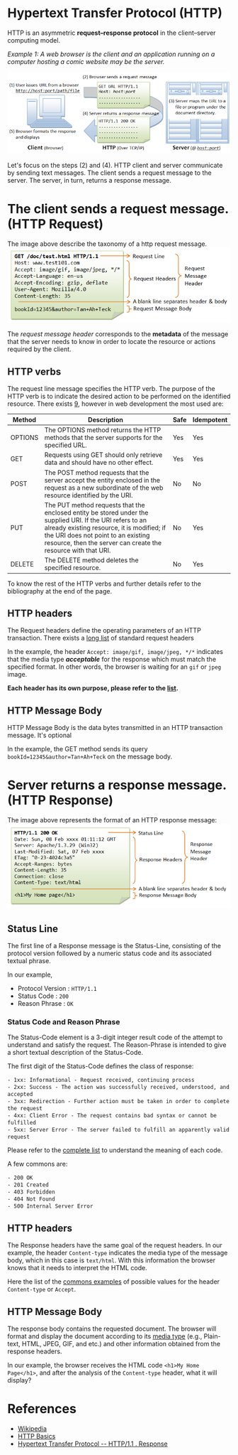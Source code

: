 # Hypertext Transfer Protocol (HTTP)
HTTP is an asymmetric **request–response protocol** in the client–server computing model.

_Example 1: A web browser is the client and an application running on a computer hosting a comic 
website may be the server._ 

![](imgs/http-exchange-overview.png)

Let's focus on the steps (2) and (4). HTTP client and server communicate by sending text messages. 
The client sends a request message to the server.  The server, in turn, returns a response message.

# The client sends a request message. (HTTP Request)
The image above describe the taxonomy of a http request message.
![](imgs/http-request-message.png)

The _request message header_ corresponds to the **metadata** of the message that the 
server needs to know in order to locate the resource or actions required by the client.

## HTTP verbs 
The request line message specifies the HTTP verb. The purpose of the HTTP verb is to 
indicate the desired action to be performed on the identified resource.
There exists [9](https://en.wikipedia.org/wiki/Hypertext_Transfer_Protocol#Request_methods), however in web 
development the most used are:

| Method  |                        Description                                                                                                                                                                                                                               |     Safe    | Idempotent |
| ------- | ---------------------------------------------------------------------------------------------------------------------------------------------------------------------------------------------------------------------------------------------------------------- | ----------- | ---------- |
| OPTIONS | The OPTIONS method returns the HTTP methods that the server supports for the specified URL.                                                                                                                                                                      |     Yes     |     Yes    |
| GET     | Requests using GET should only retrieve data and should have no other effect.                                                                                                                                                                                    |     Yes     |     Yes    |
| POST    | The POST method requests that the server accept the entity enclosed in the request as a new subordinate of the web resource identified by the URI.                                                                                                               |      No     |     No     |
| PUT     | The PUT method requests that the enclosed entity be stored under the supplied URI. If the URI refers to an already existing resource, it is modified; if the URI does not point to an existing resource, then the server can create the resource with that URI.  |      No     |     Yes    |
| DELETE  | The DELETE method deletes the specified resource.                                                                                                                                                                                                                |      No     |     Yes    |

To know the rest of the HTTP verbs and further details refer to the bibliography at the end of the page.

## HTTP headers
The Request headers define the operating parameters of an HTTP transaction.
There exists a [long list](https://en.wikipedia.org/wiki/List_of_HTTP_header_fields#Request_fields) of standard request headers

In the example, the header `Accept: image/gif, image/jpeg, */*` indicates that the media type _**acceptable**_ for the response which must match the specified format. In other words, the browser is waiting for an `gif` or `jpeg` image.

**Each header has its own purpose, please refer to the [list](https://en.wikipedia.org/wiki/List_of_HTTP_header_fields#Request_fields).**

## HTTP Message Body
HTTP Message Body is the data bytes transmitted in an HTTP transaction message. It's optional 

In the example, the GET method sends its query `bookId=12345&author=Tan+Ah+Teck` on the message body.

# Server returns a response message. (HTTP Response)
The image above represents the format of an HTTP response message:
![](imgs/http-response-message.png)

## Status Line
The first line of a Response message is the Status-Line, consisting of the protocol version followed by a numeric status code and its associated textual phrase.

In our example,
* Protocol Version :  `HTTP/1.1`
* Status Code      :  `200`     
* Reason Phrase    :  `OK`

### Status Code and Reason Phrase
The Status-Code element is a 3-digit integer result code of the attempt to understand and satisfy the request. The Reason-Phrase is intended to give a short textual description of the Status-Code.

The first digit of the Status-Code defines the class of response:

    - 1xx: Informational - Request received, continuing process
    - 2xx: Success - The action was successfully received, understood, and accepted
    - 3xx: Redirection - Further action must be taken in order to complete the request
    - 4xx: Client Error - The request contains bad syntax or cannot be fulfilled
    - 5xx: Server Error - The server failed to fulfill an apparently valid request
    
Please refer to the [complete list](https://en.wikipedia.org/wiki/List_of_HTTP_status_codes) to understand the meaning of each code.

A few commons are:

    - 200 OK
    - 201 Created
    - 403 Forbidden
    - 404 Not Found
    - 500 Internal Server Error

## HTTP headers
The Response headers have the same goal of the request headers.
In our example, the header `Content-type` indicates the media type of the message body, which in this case 
is `text/html`. With this information the browser knows that it needs to interpret the HTML code.

Here the list of the [commons examples](https://en.wikipedia.org/wiki/Media_type#Common_examples) of possible values for the header `Content-type` or `Accept`.

## HTTP Message Body
The response body contains the requested document. The browser will format and display the document according to its
 [media type]((https://en.wikipedia.org/wiki/Media_type#Common_examples)) (e.g., Plain-text, HTML, JPEG, GIF, and etc.) and other information obtained from the response headers.

In our example, the browser receives the HTML code `<h1>My Home Page</h1>`, and after the analysis of the `Content-type` header, what it will display?

# References
* [Wikipedia](https://en.wikipedia.org/wiki/Hypertext_Transfer_Protocol)
* [HTTP Basics](https://www.ntu.edu.sg/home/ehchua/programming/webprogramming/HTTP_Basics.html)
* [Hypertext Transfer Protocol -- HTTP/1.1 . Response](https://www.w3.org/Protocols/rfc2616/rfc2616-sec6.html)